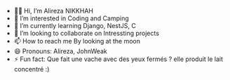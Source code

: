 - 👋🏼 Hi, I’m Alireza NIKKHAH
- 👀 I’m interested in Coding and Camping
- 🌱 I’m currently learning Django, NestJS, C
- 💞️ I’m looking to collaborate on Intressting projects
- 📫 How to reach me By looking at the moon
- 😄 Pronouns: Alireza, JohnWeak
- ⚡ Fun fact: Que fait une vache avec des yeux fermés ? elle produit le lait concentré :)

<!---
Alireza-merciyanis/Alireza-merciyanis is a ✨ special ✨ repository because its `README.md` (this file) appears on your GitHub profile.
You can click the Preview link to take a look at your changes.
--->
